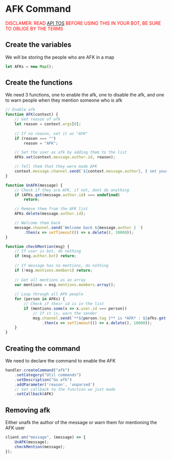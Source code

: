 # AFK Command
<span style="color: red">DISCLAMER: READ <a href="https://discordapp.com/developers/docs/legal">API TOS</a> BEFORE USING THIS IN YOUR BOT, BE SURE TO OBLIGE BY THE TERMS</span>
## Create the variables
We will be storing the people who are AFK in a map
```js
let AFKs = new Map();
```

## Create the functions
We need 3 functions, one to enable the afk, one to disable the afk, and one to warn people when they mention someone who is afk
```js
// Enable afk
function AFK(context) {
    // Get reason of afk
    let reason = context.args[0];
    
    // If no reason, set it as "AFK"
    if (reason === "")
        reason = "AFK";

    // Set the user as afk by adding them to the list
    AFKs.set(context.message.author.id, reason);

    // Tell them that they were made AFK
    context.message.channel.send(`${context.message.author}, I set your AFK: ${reason}`);
}

function UnAFK(message) {
    // Check if they are AFK, if not, dont do anything
    if (AFKs.get(message.author.id) === undefined)
        return;

    // Remove them from the AFK list
    AFKs.delete(message.author.id);

    // Welcome them back
    message.channel.send(`Welcome back ${message.author } `)
        .then(x => setTimeout(() => x.delete(), 10000));
}

function checkMention(msg) {
    // If user is bot, do nothing
    if (msg.author.bot) return;
    
    // If message has no mentions, do nothing
    if (!msg.mentions.members) return;
    
    // Get all mentions as an array
    var mentions = msg.mentions.members.array();
    
    // Loop through all AFK people
    for (person in AFKs) {
        // Check if their id is in the list
        if (mentions.some(x => x.user.id === person))
            // If it is, warn the sender
            msg.channel.send(`**${person.tag }** is *AFK* : ${afks.get(person)}`)
                .then(x => setTimeout(() => x.delete(), 10000));
    }
}
```

## Creating the command
We need to declare the command to enable the AFK
```js
handler.createCommand("afk")
    .setCategory("Util commands")
    .setDescription("Go afk")
    .addParameter('reason', 'unparsed')
    // Set callback to the function we just made
    .setCallback(AFK)
```

## Removing afk
Either unafk the author of the message or warn them for mentioning the AFK user
```js
client.on("message", (message) => {
    UnAFK(message);
    checkMention(message);
});
```
